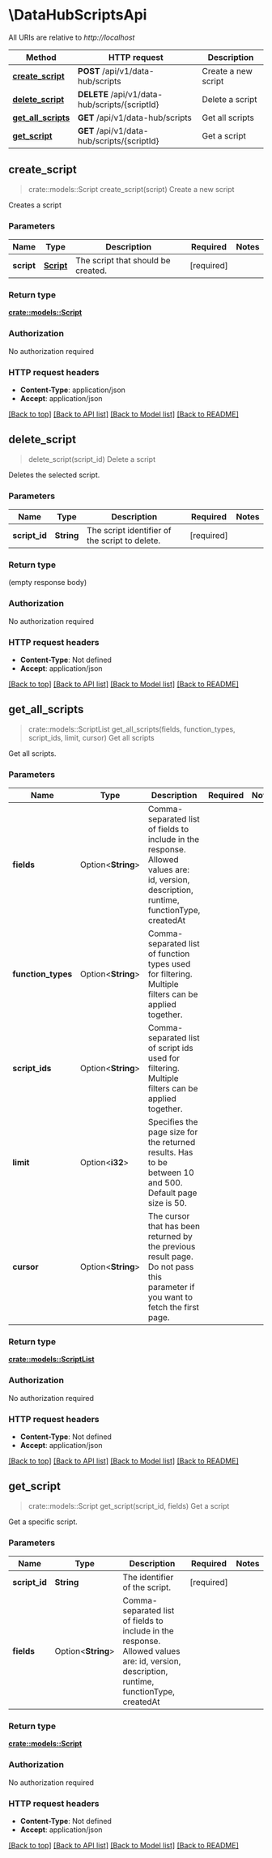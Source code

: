 # \DataHubScriptsApi

All URIs are relative to *http://localhost*

Method | HTTP request | Description
------------- | ------------- | -------------
[**create_script**](DataHubScriptsApi.md#create_script) | **POST** /api/v1/data-hub/scripts | Create a new script
[**delete_script**](DataHubScriptsApi.md#delete_script) | **DELETE** /api/v1/data-hub/scripts/{scriptId} | Delete a script
[**get_all_scripts**](DataHubScriptsApi.md#get_all_scripts) | **GET** /api/v1/data-hub/scripts | Get all scripts
[**get_script**](DataHubScriptsApi.md#get_script) | **GET** /api/v1/data-hub/scripts/{scriptId} | Get a script



## create_script

> crate::models::Script create_script(script)
Create a new script

Creates a script

### Parameters


Name | Type | Description  | Required | Notes
------------- | ------------- | ------------- | ------------- | -------------
**script** | [**Script**](Script.md) | The script that should be created. | [required] |

### Return type

[**crate::models::Script**](Script.md)

### Authorization

No authorization required

### HTTP request headers

- **Content-Type**: application/json
- **Accept**: application/json

[[Back to top]](#) [[Back to API list]](../README.md#documentation-for-api-endpoints) [[Back to Model list]](../README.md#documentation-for-models) [[Back to README]](../README.md)


## delete_script

> delete_script(script_id)
Delete a script

Deletes the selected script.

### Parameters


Name | Type | Description  | Required | Notes
------------- | ------------- | ------------- | ------------- | -------------
**script_id** | **String** | The script identifier of the script to delete. | [required] |

### Return type

 (empty response body)

### Authorization

No authorization required

### HTTP request headers

- **Content-Type**: Not defined
- **Accept**: application/json

[[Back to top]](#) [[Back to API list]](../README.md#documentation-for-api-endpoints) [[Back to Model list]](../README.md#documentation-for-models) [[Back to README]](../README.md)


## get_all_scripts

> crate::models::ScriptList get_all_scripts(fields, function_types, script_ids, limit, cursor)
Get all scripts

Get all scripts.

### Parameters


Name | Type | Description  | Required | Notes
------------- | ------------- | ------------- | ------------- | -------------
**fields** | Option<**String**> | Comma-separated list of fields to include in the response. Allowed values are: id, version, description, runtime, functionType, createdAt |  |
**function_types** | Option<**String**> | Comma-separated list of function types used for filtering. Multiple filters can be applied together. |  |
**script_ids** | Option<**String**> | Comma-separated list of script ids used for filtering. Multiple filters can be applied together. |  |
**limit** | Option<**i32**> | Specifies the page size for the returned results. Has to be between 10 and 500. Default page size is 50. |  |
**cursor** | Option<**String**> | The cursor that has been returned by the previous result page. Do not pass this parameter if you want to fetch the first page. |  |

### Return type

[**crate::models::ScriptList**](ScriptList.md)

### Authorization

No authorization required

### HTTP request headers

- **Content-Type**: Not defined
- **Accept**: application/json

[[Back to top]](#) [[Back to API list]](../README.md#documentation-for-api-endpoints) [[Back to Model list]](../README.md#documentation-for-models) [[Back to README]](../README.md)


## get_script

> crate::models::Script get_script(script_id, fields)
Get a script

Get a specific script.

### Parameters


Name | Type | Description  | Required | Notes
------------- | ------------- | ------------- | ------------- | -------------
**script_id** | **String** | The identifier of the script. | [required] |
**fields** | Option<**String**> | Comma-separated list of fields to include in the response. Allowed values are: id, version, description, runtime, functionType, createdAt |  |

### Return type

[**crate::models::Script**](Script.md)

### Authorization

No authorization required

### HTTP request headers

- **Content-Type**: Not defined
- **Accept**: application/json

[[Back to top]](#) [[Back to API list]](../README.md#documentation-for-api-endpoints) [[Back to Model list]](../README.md#documentation-for-models) [[Back to README]](../README.md)

